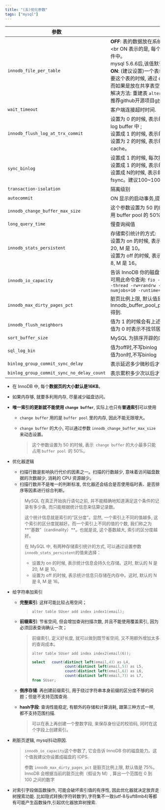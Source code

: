 ```yaml
---
title: "(五)优化参数"
tags: ["mysql"]
---
```



| 参数                                      | 说明                                                         |
| ----------------------------------------- | ------------------------------------------------------------ |
| `innodb_file_per_table`                   | **OFF**: 表的数据放在系统共享表空间, 也就是跟数据字典放在一起；<br ON 表示的是, 每个 InnoDB 表数据存储在一个以 .ibd 为后缀的文件中。<br />mysql 5.6.6后,该值默认为ON.<br />**ON**: (建议设置)一个表单独存储为一个文件更容易管理, 而且在你不需要这个表的时候, 通过 drop table 命令, 系统就会直接删除这个文件.而如果是放在共享表空间中, 即使表删掉了, 空间也是不会回收的。<br />解决方法: 重建表 `alter table A engine=InnoDB` <br />推荐github开源项目[gh-ost](https://github.com/github/gh-ost)来做online DDL. |
| `wait_timeout`                            | 客户端连接超时时间.                                          |
| `innodb_flush_log_at_trx_commit`          | 设置为 0 的时候, 表示每次事务提交时都只是把 redo log 留在 redo log buffer 中 ;<br />设置成 1 的时候, 表示每次事务的 redo log 都直接持久化到磁盘<br />设置为 2 的时候, 表示每次事务提交时都只是把 redo log 写到 page cache。 |
| `sync_binlog`                             | 设置成 1 的时候, 每次提交事务都只 write, 不 fsync；<br />设置成 1 的时候, 表示每次事务的 binlog 都持久化到磁盘<br />设置成 N的时候, 表示每次提交事务都 write, 但累积 N 个事务后才 fsync。建议100~1000 |
| `transaction-isolation`                   | 隔离级别                                                     |
| `autocommit`                              | ON 显示的启动事务,提交和回滚,                                |
| `innodb_change_buffer_max_size`           | 这个参数设置为 50 的时候, 表示 change buffer 的大小最多只能占用 buffer pool 的 50%。 |
| `long_query_time`                         | 慢查询阀值                                                   |
| `innodb_stats_persistent`                 | 存储索引统计的方式:<br />设置为 on 的时候, 表示统计信息会持久化存储。这时, 默认的 N 是 20, M 是 10。<br />设置为 off 的时候, 表示统计信息只存储在内存中。这时, 默认的 N 是 8, M 是 16。 |
| `innodb_io_capacity`                      | 告诉 InnoDB 你的磁盘能力,建议你设置成磁盘的 IOPS.<br />可用此命令查询: `fio -filename=$filename -direct=1 -iodepth 1 -thread -rw=randrw -ioengine=psync -bs=16k -size=500M -numjobs=10 -runtime=10 -group_reporting -name=mytest` |
| `innodb_max_dirty_pages_pct`              | 脏页比例上限, 默认值是 75%,通过Innodb_buffer_pool_pages_dirty/Innodb_buffer_pool_pages_total得到. |
| `innodb_flush_neighbors`                  | 值为 1 的时候会有上述的“连坐”机制, <br />值为 0 时表示不找邻居, 自己刷自己的。 |
| `sort_buffer_size`                        | MySQL 为排序开辟的内存（sort_buffer）的大小                  |
| `sql_log_bin`                             | 值为off时,不写binlog<br />值为on时,不写binlog                |
| `binlog_group_commit_sync_delay`          | 表示延迟多少微秒后才调用 fsync;                              |
| `binlog_group_commit_sync_no_delay_count` | 表示累积多少次以后才调用 fsync。                             |

- 在 InnoDB 中, 每个**数据页的大小默认是16KB**。

- 如果内存够, 就要多利用内存, 尽量减少磁盘访问。

- **唯一索引的更新就不能使用 `change buffer`**, 实际上也只有**普通索引**可以使用

  - `change buffer` 用的是 `buffer pool` 里的内存, 因此不能无限增大。

  - `change buffer` 的大小, 可以通过参数 `innodb_change_buffer_max_size` 来动态设置。

    > 这个参数设置为 50 的时候, 表示` change buffer` 的大小最多只能占用 `buffer pool `的 50%。
  
- 优化器逻辑
  - 扫描行数是影响执行代价的因素之一。扫描的行数越少, 意味着访问磁盘数据的次数越少, 消耗的 CPU 资源越少。
  - 扫描行数并不是唯一的判断标准, 优化器还会结合是否使用临时表、是否排序等因素进行综合判断。
  
  >MySQL 在真正开始执行语句之前, 并不能精确地知道满足这个条件的记录有多少条, 而只能根据统计信息来估算记录数。
  >
  >这个统计信息就是索引的“区分度”。显然, 一个索引上不同的值越多, 这个索引的区分度就越好。而一个索引上不同的值的个数, 我们称之为**“基数”（cardinality）**。也就是说, 这个基数越大, 索引的区分度越好。
  >
  >在 MySQL 中, 有两种存储索引统计的方式, 可以通过设置参数 `innodb_stats_persistent`的值来选择：
  >
  >- 设置为 on 的时候, 表示统计信息会持久化存储。这时, 默认的 N 是 20, M 是 10。
  >- 设置为 off 的时候, 表示统计信息只存储在内存中。这时, 默认的 N 是 8, M 是 16。
  
- 给字符串加索引
  - **完整索引**: 这样可能比较占用空间；

    > `alter table SUser add index index1(email);`

  - **前缀索引**: 节省空间, 但会增加查询扫描次数, 并且不能使用覆盖索引, 因为必须回表查询确认一次；

    > 前缀索引, 定义好长度, 就可以做到既节省空间, 又不用额外增加太多的查询成本。
    >
    > `alter table SUser add index index2(email(6));`
    >
    > ```sql
    > select   count(distinct left(email,4)）as L4,  
    >                count(distinct left(email,5)）as L5,  
    >                count(distinct left(email,6)）as L6,  
    >                count(distinct left(email,7)）as L7,
    > from SUser;
    > ```
    >
    > 

  - **倒序存储**: 再创建前缀索引, 用于绕过字符串本身前缀的区分度不够的问题；但是不支持范围查询.

  - **hash字段**: 查询性能稳定, 有额外的存储和计算消耗, 跟第三种方式一样, 都不支持范围扫描.

    > 可以在表上再创建一个整数字段, 来保存身份证的校验码, 同时在这个字段上创建索引。

- 刷脏页逻辑, mysql抖动原因. 

  > `innodb_io_capacity`这个参数了, 它会告诉 InnoDB 你的磁盘能力。这个值我建议你设置成磁盘的 IOPS.
  >
  > 参数 `innodb_max_dirty_pages_pct` 是脏页比例上限, 默认值是 75%。InnoDB 会根据当前的脏页比例（假设为 M）, 算出一个范围在 0 到 100 之间的数字

- 对索引字段做函数操作, 可能会破坏索引值的有序性, 因此优化器就决定放弃走树搜索功能. 比如隐式转换(字符转数字),字符集不一致(utf-8与uft8mb4)等都有可能产生函数操作,引起优化器放弃树搜索.